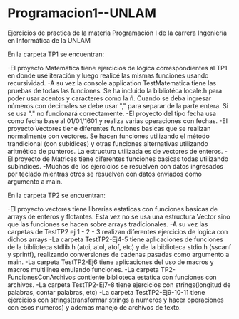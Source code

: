 # Programacion1--UNLAM
Ejercicios de practica de la materia Programación I de la carrera Ingeniería en Informática de la UNLAM


En la carpeta TP1 se encuentran: 

-El proyecto Matemática tiene ejercicios de lógica correspondientes al TP1 en donde usé iteración y luego realicé las mismas funciones usando recursividad.
-A su vez la console application TestMatematica tiene las pruebas de todas las funciones. Se ha incluido la bibliotéca locale.h para poder usar acentos y 
 caracteres como la ñ. Cuando se deba ingresar números con decimales se debe usar "," para separar de la parte entera. Si se usa "." no funcionará correctamente.
-El proyecto del tipo fecha usa como fecha base al 01/01/1601 y realiza varias operaciones con fechas.
-El proyecto Vectores tiene diferentes funciones basicas que se realizan normalmente con vectores. Se hacen funciones utilizando el método trandicional (con subídices) 
 y otras funciones alternativas utilizando aritmética de punteros. La estructura utilizada es de vectores de enteros.
-El proyecto de Matrices tiene diferentes funciones basicas todas utilizando subíndices.
-Muchos de los ejercicios se resuelven con datos ingresados por teclado mientras otros se resuelven con datos enviados como argumento a main.


En la carpeta TP2 se encuentran:

-El proyecto vectores tiene librerias estaticas con funciones basicas de arrays de enteros y flotantes. Esta vez no se usa una estructura Vector sino que las funciones
 se hacen sobre arrays tradicionales.
-A su vez las carpetas de TestTP2 ej 1 - 2 - 3 realizan diferentes ejercicios de logica con dichos arrays
-La carpeta TestTP2-Ej4-5 tiene aplicaciones de funciones de la biblioteca stdlib.h (atoi, atol, atof, etc) y de la biblioteca stdio.h (sscanf y sprintf), realizando 
 conversiones de cadenas pasadas como argumento a main.
-La carpeta TestTP2-Ej6 tiene aplicaciones del uso de macros y macros multilinea emulando funciones.
-La carpeta TP2-FuncionesConArchivos contiente biblioteca estatica con funciones con archivos.
-La carpeta TestTP2-Ej7-8 tiene ejercicios con strings(longitud de palabras, contar palabras, etc)
-La carpeta TestTP2-Ej9-10-11 tiene ejercicios con strings(transformar strings a numeros y hacer operaciones con esos numeros) y ademas manejo de archivos de texto.